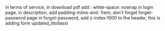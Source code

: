 in terms of service, in download pdf add : white-space: nowrap
in login page, in description, add padding-inline-end: 1rem;
don't forget forget-password page
in forgot-password, add z-index:1000 to the header, 
this is adding form updated_titollassl